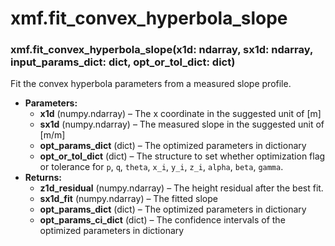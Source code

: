 # xmf.fit_convex_hyperbola_slope

### xmf.fit_convex_hyperbola_slope(x1d: ndarray, sx1d: ndarray, input_params_dict: dict, opt_or_tol_dict: dict)

Fit the convex hyperbola parameters from a measured slope profile.

* **Parameters:**
  * **x1d** (numpy.ndarray) – The x coordinate in the suggested unit of [m]
  * **sx1d** (numpy.ndarray) – The measured slope in the suggested unit of [m/m]
  * **opt_params_dict** (dict) – The optimized parameters in dictionary
  * **opt_or_tol_dict** (dict) – The structure to set whether optimization flag or tolerance for
    `p`, `q`, `theta`, `x_i`, `y_i`, `z_i`, `alpha`, `beta`, `gamma`.
* **Returns:**
  * **z1d_residual** (numpy.ndarray) – The height residual after the best fit.
  * **sx1d_fit** (numpy.ndarray) – The fitted slope
  * **opt_params_dict** (dict) – The optimized parameters in dictionary
  * **opt_params_ci_dict** (dict) – The confidence intervals of the optimized parameters in dictionary
